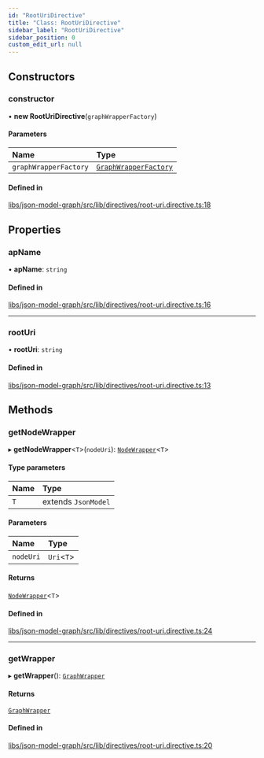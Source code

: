 ```yaml
---
id: "RootUriDirective"
title: "Class: RootUriDirective"
sidebar_label: "RootUriDirective"
sidebar_position: 0
custom_edit_url: null
---
```


## Constructors

### constructor

• **new RootUriDirective**(`graphWrapperFactory`)

#### Parameters

| Name | Type |
| :------ | :------ |
| `graphWrapperFactory` | [`GraphWrapperFactory`](GraphWrapperFactory) |

#### Defined in

[libs/json-model-graph/src/lib/directives/root-uri.directive.ts:18](https://github.com/cognizone/ng-cognizone/blob/0401c67/libs/json-model-graph/src/lib/directives/root-uri.directive.ts#L18)

## Properties

### apName

• **apName**: `string`

#### Defined in

[libs/json-model-graph/src/lib/directives/root-uri.directive.ts:16](https://github.com/cognizone/ng-cognizone/blob/0401c67/libs/json-model-graph/src/lib/directives/root-uri.directive.ts#L16)

___

### rootUri

• **rootUri**: `string`

#### Defined in

[libs/json-model-graph/src/lib/directives/root-uri.directive.ts:13](https://github.com/cognizone/ng-cognizone/blob/0401c67/libs/json-model-graph/src/lib/directives/root-uri.directive.ts#L13)

## Methods

### getNodeWrapper

▸ **getNodeWrapper**<`T`\>(`nodeUri`): [`NodeWrapper`](NodeWrapper)<`T`\>

#### Type parameters

| Name | Type |
| :------ | :------ |
| `T` | extends `JsonModel` |

#### Parameters

| Name | Type |
| :------ | :------ |
| `nodeUri` | `Uri`<`T`\> |

#### Returns

[`NodeWrapper`](NodeWrapper)<`T`\>

#### Defined in

[libs/json-model-graph/src/lib/directives/root-uri.directive.ts:24](https://github.com/cognizone/ng-cognizone/blob/0401c67/libs/json-model-graph/src/lib/directives/root-uri.directive.ts#L24)

___

### getWrapper

▸ **getWrapper**(): [`GraphWrapper`](GraphWrapper)

#### Returns

[`GraphWrapper`](GraphWrapper)

#### Defined in

[libs/json-model-graph/src/lib/directives/root-uri.directive.ts:20](https://github.com/cognizone/ng-cognizone/blob/0401c67/libs/json-model-graph/src/lib/directives/root-uri.directive.ts#L20)
